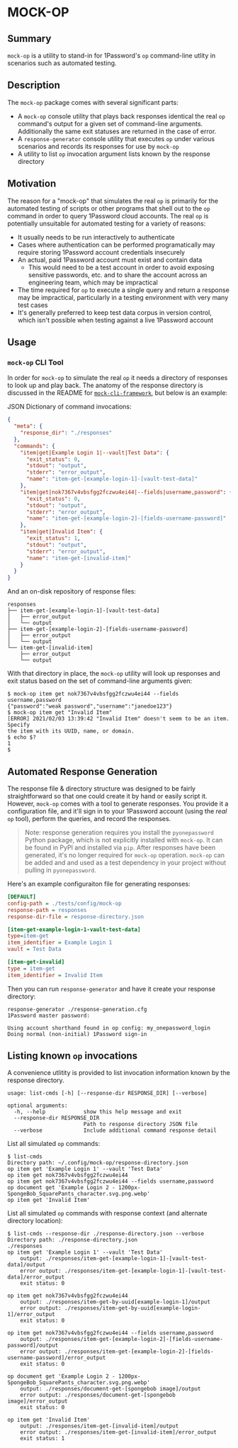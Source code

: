 # MOCK-OP

## Summary

`mock-op` is a utility to stand-in for 1Password's `op` command-line utlity in scenarios such as automated testing.

## Description

The `mock-op` package comes with several significant parts:

- A `mock-op` console utility that plays back responses identical the real `op` command's output for a given set of command-line arguments. Additionally the same exit statuses are returned in the case of error.
- A `response-generator` console utility that executes `op` under various scenarios and records its responses for use by `mock-op`
- A utility to list `op` invocation argument lists known by the response directory

## Motivation

The reason for a "mock-op" that simulates the real `op` is primarily for the automated testing of scripts or other programs that shell out to the `op` command in order to query 1Password cloud accounts. The real `op` is potentially unsuitable for automated testing for a variety of reasons:

- It usually needs to be run interactively to authenticate
- Cases where authentication can be performed programatically may require storing 1Password account credentials insecurely
- An actual, paid 1Password account must exist and contain data
  - This would need to be a test account in order to avoid exposing sensitive passwords, etc. and to share the account across an engineering team, which may be impractical
- The time required for `op` to execute a single query and return a response may be impractical, particularly in a testing environment with very many test cases
- It's generally preferred to keep test data corpus in version control, which isn't possible when testing against a live 1Password account

## Usage

### `mock-op` CLI Tool

In order for `mock-op` to simulate the real `op` it needs a directory of responses to look up and play back. The anatomy of the response directory is discussed in the README for [`mock-cli-framework`](https://github.com/zcutlip/mock-cli-framework), but below is an example:

JSON Dictionary of command invocations:

```JSON
{
  "meta": {
    "response_dir": "./responses"
  },
  "commands": {
    "item|get|Example Login 1|--vault|Test Data": {
      "exit_status": 0,
      "stdout": "output",
      "stderr": "error_output",
      "name": "item-get-[example-login-1]-[vault-test-data]"
    },
    "item|get|nok7367v4vbsfgg2fczwu4ei44|--fields|username,password": {
      "exit_status": 0,
      "stdout": "output",
      "stderr": "error_output",
      "name": "item-get-[example-login-2]-[fields-username-password]"
    },
    "item|get|Invalid Item": {
      "exit_status": 1,
      "stdout": "output",
      "stderr": "error_output",
      "name": "item-get-[invalid-item]"
    }
  }
}

```

And an on-disk repository of response files:

```
responses
├── item-get-[example-login-1]-[vault-test-data]
│   ├── error_output
│   └── output
├── item-get-[example-login-2]-[fields-username-password]
│   ├── error_output
│   └── output
└── item-get-[invalid-item]
    ├── error_output
    └── output
```

With that directory in place, the `mock-op` utility will look up responses and exit status based on the set of command-line arguments given:

```Console
$ mock-op item get nok7367v4vbsfgg2fczwu4ei44 --fields username,password
{"password":"weak password","username":"janedoe123"}
$ mock-op item get "Invalid Item"
[ERROR] 2021/02/03 13:39:42 "Invalid Item" doesn't seem to be an item. Specify
the item with its UUID, name, or domain.
$ echo $?
1
$
```

## Automated Response Generation

The response file & directory structure was designed to be fairly straightforward so that one could create it by hand or easily script it. However, `mock-op` comes with a tool to generate responses. You provide it a configuration file, and it'll sign in to your 1Password account (using the *real* `op` tool), perform the queries, and record the responses.

> Note: response generation requires you install the `pyonepassword` Python package, which is not explicitly installed with `mock-op`. It can be found in PyPI and installed via `pip`. After responses have been generated, it's no longer required for `mock-op` operation. `mock-op` can be added and and used as a test dependency in your project without pulling in `pyonepassword`.

Here's an example configuraiton file for generating responses:

```INI
[DEFAULT]
config-path = ./tests/config/mock-op
response-path = responses
response-dir-file = response-directory.json

[item-get-example-login-1-vault-test-data]
type=item-get
item_identifier = Example Login 1
vault = Test Data

[item-get-invalid]
type = item-get
item_identifier = Invalid Item
```

Then you can run `response-generator` and have it create your response directory:

```Console
response-generator ./response-generation.cfg
1Password master password:

Using account shorthand found in op config: my_onepassword_login
Doing normal (non-initial) 1Password sign-in
```

## Listing known `op` invocations

A convenience utlitity is provided to list invocation information known by the response directory.

    usage: list-cmds [-h] [--response-dir RESPONSE_DIR] [--verbose]

    optional arguments:
      -h, --help            show this help message and exit
      --response-dir RESPONSE_DIR
                            Path to response directory JSON file
      --verbose             Include additional command response detail

List all simulated `op` commands:

```Console
$ list-cmds
Directory path: ~/.config/mock-op/response-directory.json
op item get 'Example Login 1' --vault 'Test Data'
op item get nok7367v4vbsfgg2fczwu4ei44
op item get nok7367v4vbsfgg2fczwu4ei44 --fields username,password
op document get 'Example Login 2 - 1200px-SpongeBob_SquarePants_character.svg.png.webp'
op item get 'Invalid Item'
```

List all simulated `op` commands with response context (and alternate directory location):

```Console
$ list-cmds --response-dir ./response-directory.json --verbose
Directory path: ./response-directory.json
./responses
op item get 'Example Login 1' --vault 'Test Data'
	output: ./responses/item-get-[example-login-1]-[vault-test-data]/output
	error output: ./responses/item-get-[example-login-1]-[vault-test-data]/error_output
	exit status: 0

op item get nok7367v4vbsfgg2fczwu4ei44
	output: ./responses/item-get-by-uuid[example-login-1]/output
	error output: ./responses/item-get-by-uuid[example-login-1]/error_output
	exit status: 0

op item get nok7367v4vbsfgg2fczwu4ei44 --fields username,password
	output: ./responses/item-get-[example-login-2]-[fields-username-password]/output
	error output: ./responses/item-get-[example-login-2]-[fields-username-password]/error_output
	exit status: 0

op document get 'Example Login 2 - 1200px-SpongeBob_SquarePants_character.svg.png.webp'
	output: ./responses/document-get-[spongebob image]/output
	error output: ./responses/document-get-[spongebob image]/error_output
	exit status: 0

op item get 'Invalid Item'
	output: ./responses/item-get-[invalid-item]/output
	error output: ./responses/item-get-[invalid-item]/error_output
	exit status: 1
```
